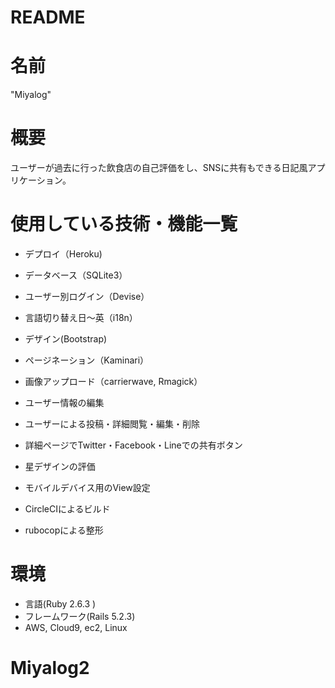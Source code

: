 # README
# 名前
"Miyalog"

# 概要
ユーザーが過去に行った飲食店の自己評価をし、SNSに共有もできる日記風アプリケーション。

# 使用している技術・機能一覧
* デプロイ（Heroku)
* データベース（SQLite3）
* ユーザー別ログイン（Devise）
* 言語切り替え日～英（i18n）
* デザイン(Bootstrap)
* ページネーション（Kaminari）
* 画像アップロード（carrierwave, Rmagick）

* ユーザー情報の編集
* ユーザーによる投稿・詳細閲覧・編集・削除
* 詳細ページでTwitter・Facebook・Lineでの共有ボタン
* 星デザインの評価
* モバイルデバイス用のView設定
* CircleCIによるビルド
* rubocopによる整形

# 環境
* 言語(Ruby 2.6.3 )
* フレームワーク(Rails 5.2.3)
* AWS, Cloud9, ec2, Linux


# Miyalog2
